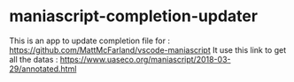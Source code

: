# maniascript-completion-updater
This is an app to update completion file for : https://github.com/MattMcFarland/vscode-maniascript
It use this link to get all the datas : https://www.uaseco.org/maniascript/2018-03-29/annotated.html
